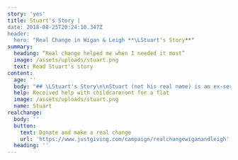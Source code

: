 ```yaml
---
story: 'yes'
title: Stuart's Story |
date: 2018-08-25T20:24:10.347Z
header:
  hero: "Real Change in Wigan & Leigh **\LStuart's Story**"
summary:
  heading: “Real change helped me when I needed it most”
  image: /assets/uploads/stuart.png
  text: Read Stuart's story
content:
  age: ''
  body: "## \LStuart's Story\n\nStuart (not his real name) is an ex-serviceman who had been living in a tent for over a year. Local organisation EDs Homes had been in touch with him and building up their trust and relationship.\r\n\nJust before Real Change was launched, Stuart received a job offer for full time work. This was great news, but very hard to take up without secure, stable accomodation where he could properly sleep, live and go out to work without worrying about his things being safe.\r\n\nEDs enquired whether this would be suitable for Real Change, and started looking for appropriate places Stuart could live. When one was found an application was put in and Real Change was able to help cover the deposit and first months’ rent. Having been out of work and with no landlord who could provide a reference, the grant was about more than just money. It also unlocked a door into the private sector when landlords might otherwise have been nervous about taking on a new tenant.\r\n\n**There were tears in Stuart’s eyes when he moved into the flat, and he was immediately offering to pay it back!\r**\n\nOur first concern is making sure he’s got enough to cover his own costs, but his generosity after everything he’s been through is an example to everyone. If he has the cash spare in the future it will go straight back into the pot to help others who are homeless!\r\n\nSince moving in, Stuart has decorated the flat to make it feel like home and is working hard at his new job. He is also spending lots of time with his family, something that is very hard to do if you are living in a tent, an aspect of homelessness we often forget.\r\n\nIt’s been a privilege to help Stuart, and we look forward to hearing more about his journey in the future!"
  help: Received help with childcareront for a flat
  image: /assets/uploads/stuart.png
  name: Stuart
realchange:
  body: ''
  button:
    text: Donate and make a real change
    url: 'https://www.justgiving.com/campaign/realchangewiganandleigh'
  heading: ''
---
```



